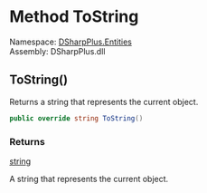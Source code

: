 # Method ToString

Namespace: [DSharpPlus.Entities](DSharpPlus.Entities.md)  
Assembly: DSharpPlus.dll

## <a id="DSharpPlus_Entities_DiscordMessageReference_ToString"></a>ToString\(\)

Returns a string that represents the current object.

```csharp
public override string ToString()
```

### Returns

[string](https://learn.microsoft.com/dotnet/api/system.string)

A string that represents the current object.

